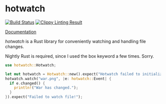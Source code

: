 # hotwatch

[![Build Status](https://travis-ci.org/francesca64/hotwatch.svg?branch=master)](https://travis-ci.org/francesca64/hotwatch)
[![Clippy Linting Result](https://clippy.bashy.io/github/francesca64/hotwatch/master/badge.svg)](https://clippy.bashy.io/github/francesca64/hotwatch/master/log)

[Documentation](https://francesca64.github.io/hotwatch/docs/hotwatch)

*hotwatch* is a Rust library for conveniently watching and handling file changes.

Nightly Rust is required, since I used the box keyword a few times. Sorry.

```rust
use hotwatch::Hotwatch;

let mut hotwatch = Hotwatch::new().expect("Hotwatch failed to initialize.");
hotwatch.watch("war.png", |e: hotwatch::Event| {
  if e.changed() {
    println!("War has changed.");
  }
}).expect("Failed to watch file!");
```
